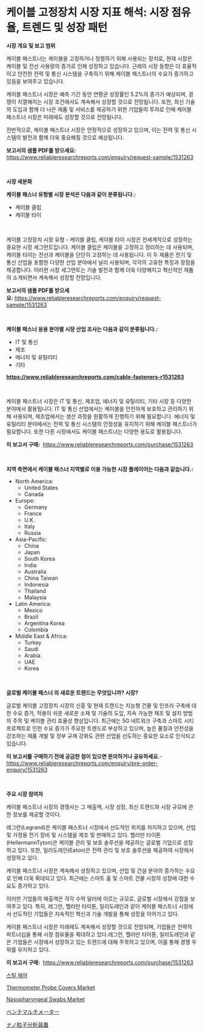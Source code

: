 <p><h1>케이블 고정장치 시장 지표 해석: 시장 점유율, 트렌드 및 성장 패턴</h1></p><p><strong>시장 개요 및 보고 범위</strong></p>
<p><p>케이블 패스트너는 케이블을 고정하거나 정렬하기 위해 사용되는 장치로, 현재 시장은 케이블 및 전선 사용량의 증가로 인해 성장하고 있습니다. 근래의 시장 동향은 더 효율적이고 안전한 전력 및 통신 시스템을 구축하기 위해 케이블 패스트너의 수요가 증가하고 있음을 보여주고 있습니다.</p><p>케이블 패스트너 시장은 예측 기간 동안 연평균 성장률인 5.2%의 증가가 예상되며, 경쟁이 치열해지는 시장 조건에서도 계속해서 성장할 것으로 전망됩니다. 또한, 최신 기술의 도입과 함께 더 나은 제품 및 서비스를 제공하기 위한 기업들의 투자로 인해 케이블 패스트너 시장은 미래에도 성장할 것으로 전망됩니다.</p><p>전반적으로, 케이블 패스트너 시장은 안정적으로 성장하고 있으며, 이는 전력 및 통신 시스템의 발전과 함께 더욱 중요해질 것으로 예상됩니다.</p></p>
<p><strong>보고서의 샘플 PDF를 받으세요:</strong> <a href="https://www.reliableresearchreports.com/enquiry/request-sample/1531263">https://www.reliableresearchreports.com/enquiry/request-sample/1531263</a></p>
<p>&nbsp;</p>
<p><strong>시장 세분화</strong></p>
<p><strong>케이블 패스너 유형별 시장 분석은 다음과 같이 분류됩니다.:</strong></p>
<p><ul><li>케이블 클립</li><li>케이블 타이</li></ul></p>
<p>&nbsp;</p>
<p><p>케이블 고정장치 시장 유형 - 케이블 클립, 케이블 타이 시장은 전세계적으로 성장하는 중요한 시장 세그먼트입니다. 케이블 클립은 케이블을 고정하고 정리하는 데 사용되며, 케이블 타이는 전선과 케이블을 단단히 고정하는 데 사용됩니다. 이 두 제품은 전기 및 통신 산업을 포함한 다양한 산업 분야에서 널리 사용되며, 각각의 고유한 특징과 장점을 제공합니다. 이러한 시장 세그먼트는 기술 발전과 함께 더욱 다양해지고 혁신적인 제품이 소개되면서 계속해서 성장할 전망입니다.</p></p>
<p><strong>보고서의 샘플 PDF를 받으세요:</strong>&nbsp;<a href="https://www.reliableresearchreports.com/enquiry/request-sample/1531263">https://www.reliableresearchreports.com/enquiry/request-sample/1531263</a></p>
<p>&nbsp;</p>
<p><strong> 케이블 패스너 응용 분야별 시장 산업 조사는 다음과 같이 분류됩니다.:</strong></p>
<p><ul><li>IT 및 통신</li><li>제조</li><li>에너지 및 유틸리티</li><li>기타</li></ul></p>
<p><strong><a href="https://www.reliableresearchreports.com/cable-fasteners-r1531263">https://www.reliableresearchreports.com/cable-fasteners-r1531263</a></strong></p>
<p>&nbsp;</p>
<p><p>케이블 패스트너 시장은 IT 및 통신, 제조업, 에너지 및 유틸리티, 기타 시장 등 다양한 분야에서 활용됩니다. IT 및 통신 산업에서는 케이블을 안전하게 보호하고 관리하기 위해 사용되며, 제조업에서는 생산 과정을 원활하게 진행하기 위해 필요합니다. 에너지 및 유틸리티 분야에서는 전력 및 통신 시스템의 안정성을 유지하기 위해 케이블 패스트너가 필요합니다. 또한 다른 시장에서도 케이블 패스트너는 다양한 용도로 활용됩니다.</p></p>
<p><strong>이 보고서 구매:</strong>&nbsp; <a href="https://www.reliableresearchreports.com/purchase/1531263">https://www.reliableresearchreports.com/purchase/1531263</a></p>
<p>&nbsp;</p>
<p><strong>지역 측면에서 케이블 패스너 지역별로 이용 가능한 시장 플레이어는 다음과 같습니다.:</strong></p>
<p><ul>
    <li>
        North America:
        <ul>
            <li>United States</li>
            <li>Canada</li>
        </ul>
    </li>
    <li>
        Europe:
        <ul>
            <li>Germany</li>
            <li>France</li>
            <li>U.K.</li>
            <li>Italy</li>
            <li>Russia</li>
        </ul>
    </li>
    <li>
        Asia-Pacific:
        <ul>
            <li>China</li>
            <li>Japan</li>
            <li>South Korea</li>
            <li>India</li>
            <li>Australia</li>
            <li>China Taiwan</li>
            <li>Indonesia</li>
            <li>Thailand</li>
            <li>Malaysia</li>
        </ul>
    </li>
    <li>
        Latin America:
        <ul>
            <li>Mexico</li>
            <li>Brazil</li>
            <li>Argentina Korea</li>
            <li>Colombia</li>
        </ul>
    </li>
    <li>
        Middle East & Africa:
        <ul>
            <li>Turkey</li>
            <li>Saudi</li>
            <li>Arabia</li>
            <li>UAE</li>
            <li>Korea</li>
        </ul>
    </li>
    </ul></p>
<p>&nbsp;</p>
<p><strong>글로벌 케이블 패스너 의 새로운 트렌드는 무엇입니까? 시장?</strong></p>
<p><p>글로벌 케이블 고정장치 시장의 신흥 및 현재 트렌드는 지능형 건물 및 인프라 구축에 대한 수요 증가, 적용이 쉬운 새로운 소재 및 기술의 도입, 지속 가능한 제조 및 설치 방법의 주목 및 케이블 관리 효율성 향상입니다. 최근에는 5G 네트워크 구축과 스마트 시티 프로젝트로 인한 수요 증가가 주요한 트렌드로 부상하고 있으며, 높은 품질과 안전성을 강조하는 제품 개발 및 정부 규제 강화도 관련 산업을 선도하는 중요한 요소로 인식되고 있습니다.</p></p>
<p><strong>이 보고서를 구매하기 전에 궁금한 점이 있으면 문의하거나 공유하세요.</strong>- <a href="https://www.reliableresearchreports.com/enquiry/pre-order-enquiry/1531263">https://www.reliableresearchreports.com/enquiry/pre-order-enquiry/1531263</a></p>
<p>&nbsp;</p>
<p><strong>주요 시장 참여자</strong></p>
<p><p>케이블 패스트너 시장의 경쟁사는 그 매출액, 시장 성장, 최신 트렌드와 시장 규모에 관한 정보를 제공할 것이다. </p><p>레그란(Legrand)은 케이블 패스트너 시장에서 선도적인 위치를 차지하고 있으며, 산업 및 가정용 전기 장비 및 시스템을 제조 및 판매하고 있다. 헬러만 타이톤(HellermannTyton)은 케이블 관리 및 보호 솔루션을 제공하는 글로벌 기업으로 성장하고 있다. 또한, 일리도레인(Eaton)은 전력 관리 및 보호 솔루션을 제공하여 시장에서 성장하고 있다.</p><p>케이블 패스트너 시장은 계속해서 성장하고 있으며, 산업 및 건설 분야의 증가하는 수요로 인해 더욱 확대되고 있다. 최근에는 스마트 홈 및 스마트 건물 시장의 성장에 대한 수요도 증가하고 있다.</p><p>이러한 기업들의 매출액은 각각 수억 달러에 이르는 규모로, 글로벌 시장에서 강점을 보여주고 있다. 특히, 레그란, 헬러만 타이톤, 일리도레인과 같이 케이블 패스트너 시장에서 선도적인 기업들은 지속적인 혁신과 기술 개발을 통해 성장을 이어가고 있다.</p><p>케이블 패스트너 시장은 미래에도 계속해서 성장할 것으로 전망되며, 기업들은 전략적 파트너십을 통해 시장 점유율을 확대하고 있다.레그란, 헬러만 타이톤, 일리도레인과 같은 기업들은 시장에서 성장하고 있는 트렌드에 대해 주목하고 있으며, 이를 통해 경쟁 우위를 유지하고 있다.</p></p>
<p><strong>이 보고서 구매:</strong>&nbsp;&nbsp;<a href="https://www.reliableresearchreports.com/purchase/1531263">https://www.reliableresearchreports.com/purchase/1531263</a></p>
<p><p><a href="https://github.com/vsoq0zknh59/Market-Research-Report-List-1/blob/main/918012121755.md">스틸 체어</a></p><p><a href="https://github.com/bobicer/Market-Research-Report-List-2/blob/main/thermometer-probe-covers-market.md">Thermometer Probe Covers Market</a></p><p><a href="https://github.com/globismark/Market-Research-Report-List-2/blob/main/nasopharyngeal-swabs-market.md">Nasopharyngeal Swabs Market</a></p><p><a href="https://github.com/bevdtkn4419963/Market-Research-Report-List-1/blob/main/991020523950.md">ベンチマルチメーター</a></p><p><a href="https://github.com/MosesSpinka1914/Market-Research-Report-List-1/blob/main/930844523951.md">ナノ粒子分析装置</a></p></p>